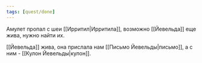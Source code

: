 ```yaml
---
tags: [quest/done]
---
```


Амулет пропал с шеи [[Ирритил|Ирритила]], возможно [[Йевельда]] еще жива, нужно найти их.

[[Йевельда]] жива, она прислала нам [[Письмо Йевельды|письмо]], а с ним - [[Кулон Йевельды|кулон]].
